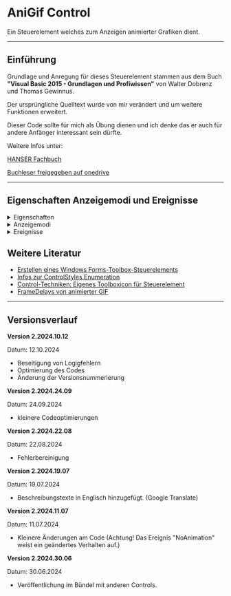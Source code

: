 # AniGif Control

Ein Steuerelement welches zum Anzeigen animierter Grafiken dient.

---

## Einführung

Grundlage und Anregung für dieses Steuerelement stammen aus dem Buch 
**"Visual Basic 2015 - Grundlagen und Profiwissen"** von Walter Dobrenz und Thomas Gewinnus.

Der ursprüngliche Quelltext wurde von mir verändert und um weitere Funktionen erweitert.

Dieser Code sollte für mich als Übung dienen und ich denke das er auch für andere Anfänger 
interessant sein dürfte.

Weitere Infos unter: 

[HANSER Fachbuch](https://www.hanser-fachbuch.de/fachbuch/artikel/9783446446052) 

[Buchleser freigegeben auf onedrive](https://onedrive.live.com/?id=root&cid=D73E81A6F971DBA7&qt=people&personId=de18bb46da92110)

---

## Eigenschaften Anzeigemodi und Ereignisse

<details>
<summary>Eigenschaften</summary>

-  **Gif** - Gibt die animierte Gif-Grafik zurück oder legt diese fest.
-  **AutoPlay** - Legt fest ob die Animation sofort nach dem laden gestartet wird.
-  **GifSizeMode** - Gibt die Art wie die Grafik angezeigt wird zurück oder legt diese fest.
-  **CustomDisplaySpeed** - Legt fest ob die im Bild gespeicherte Anzeigegeschwindigkeit oder die benutzerdefinierte verwendet werden soll.
-  **FramesPerSecond** - Legt die Anzahl der Bilder pro Sekunde fest (1-50) die angezeigt werden, wenn die Benutzerdefinierte Geschwindigkeit aktiv ist.
-  **ZoomFaktor** - Legt den Zoomfaktor für GifSizeMode "Zoom" in % (1-100) fest.

</details>

<details>
<summary> Anzeigemodi </summary>

Die Eigenschaft **"GifSizeMode"** kann folgende Werte annehmen:

-  **Normal** - Die Grafik wird in Originalgröße angezeigt (Ausrichtung oben links)
-  **CenterImage** - Die Grafik wird in Originalgröße angezeigt (zentrierte Ausrichtung)
-  **Zoom** - Die Grafik wird an die Größe des Steuerelementes angepasst (Die größere Ausdehnung der Grafik wird als Anpassung verwendet, die Ausrichtung erfolgt zentriert und das Seitenverhältnis bleibt erhalten)
-  **Fill** - Die Grafik wird in das Control eingepasst (unabhängig von ihrer Größe).

</details>

<details>
<summary> Ereignisse </summary>

-  **NoAnimation** - wird ausgelöst, wenn das Bild nicht animiert werden kann.

</details>

## Weitere Literatur

-  [Erstellen eines Windows Forms-Toolbox-Steuerelements](https://docs.microsoft.com/de-de/visualstudio/extensibility/creating-a-windows-forms-toolbox-control?view=vs-2022)
-  [Infos zur ControlStyles Enumeration](https://learn.microsoft.com/de-de/dotnet/api/system.windows.forms.controlstyles?redirectedfrom=MSDN&view=netframework-4.7.2)
-  [Control-Techniken: Eigenes Toolboxicon für Steuerelement](https://www.vb-paradise.de/index.php/Thread/123746-Control-Techniken-Eigenes-Toolboxicon-f%C3%BCr-Steuerelement/)
-  [FrameDelays von animierter GIF](https://foren.activevb.de/archiv/vb-net/thread-93030/beitrag-93069/FrameDelays-von-animierter-GIF/)

---

## Versionsverlauf

**Version 2.2024.10.12**

Datum: 12.10.2024

- Beseitigung von Logigfehlern
- Optimierung des Codes
- Änderung der Versionsnummerierung

**Version 2.2024.24.09**

Datum: 24.09.2024

- kleinere Codeoptimierungen

**Version 2.2024.22.08**

Datum: 22.08.2024

- Fehlerbereinigung


**Version 2.2024.19.07**

Datum: 19.07.2024

- Beschreibungstexte in Englisch hinzugefügt. (Google Translate)

**Version 2.2024.11.07**

Datum: 11.07.2024

- Kleinere Änderungen am Code (Achtung! Das Ereignis "NoAnimation" weist ein geändertes Verhalten auf.)


**Version 2.2024.30.06**

Datum: 30.06.2024

- Veröffentlichung im Bündel mit anderen Controls.
